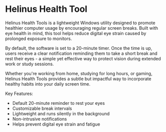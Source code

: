 # Helinus Health Tool
Helinus Health Tools is a lightweight Windows utility designed to promote healthier computer usage by encouraging regular screen breaks. Built with eye health in mind, this tool helps reduce digital eye strain caused by prolonged exposure to monitors.

By default, the software is set to a 20-minute timer. Once the time is up, users receive a clear notification reminding them to take a short break and rest their eyes - a simple yet effective way to protect vision during extended work or study sessions.

Whether you're working from home, studying for long hours, or gaming, Helinus Health Tools provides a subtle but impactful way to incorporate healthy habits into your daily screen time.

Key Features:

<ul> <li>Default 20-minute reminder to rest your eyes</li> <li>Customizable break intervals</li> <li>Lightweight and runs silently in the background</li> <li>Non-intrusive notifications</li> <li>Helps prevent digital eye strain and fatigue</li> </ul>
